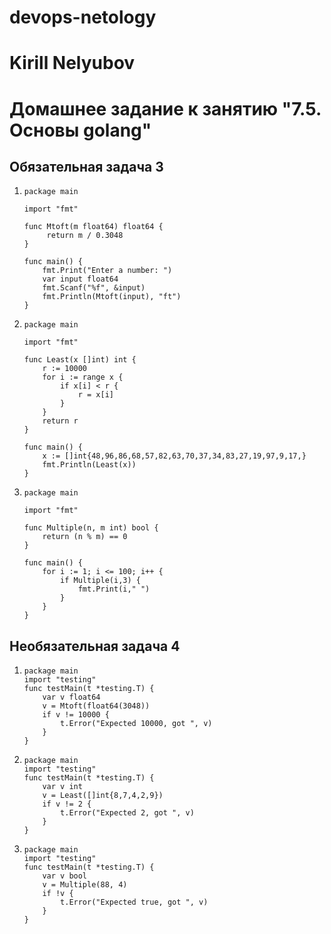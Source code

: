 # devops-netology

# Kirill Nelyubov

# Домашнее задание к занятию "7.5. Основы golang"


## Обязательная задача 3
1. 
       package main
       
       import "fmt"

       func Mtoft(m float64) float64 {
       		return m / 0.3048
       }

       func main() {
           fmt.Print("Enter a number: ")
           var input float64
           fmt.Scanf("%f", &input)
		   fmt.Println(Mtoft(input), "ft")    
       }
2. 
       package main
       
       import "fmt"

       func Least(x []int) int {
           r := 10000
           for i := range x {
               if x[i] < r {
                   r = x[i]
               }
           }
           return r
       }

       func main() {
	       x := []int{48,96,86,68,57,82,63,70,37,34,83,27,19,97,9,17,}
		   fmt.Println(Least(x))    
       }
3. 
       package main
       
       import "fmt"

       func Multiple(n, m int) bool {
		   return (n % m) == 0
       }

       func main() {
           for i := 1; i <= 100; i++ {
			   if Multiple(i,3) { 
			       fmt.Print(i," ")
			   }
		   }
       }
## Необязательная задача 4
1. 
       package main
       import "testing"
       func testMain(t *testing.T) {
           var v float64
           v = Mtoft(float64(3048))
           if v != 10000 {
               t.Error("Expected 10000, got ", v)
           }
       }
2. 
       package main
       import "testing"
       func testMain(t *testing.T) {
           var v int
           v = Least([]int{8,7,4,2,9})
           if v != 2 {
               t.Error("Expected 2, got ", v)
           }
       }
3. 
       package main
       import "testing"
       func testMain(t *testing.T) {
           var v bool
           v = Multiple(88, 4)
           if !v {
               t.Error("Expected true, got ", v)
           }
       }









